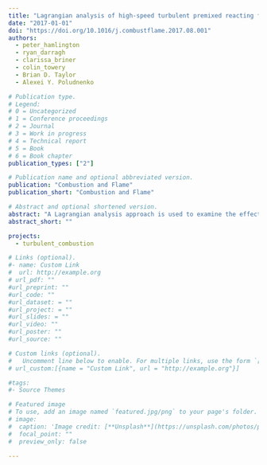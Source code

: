 ```yaml
---
title: "Lagrangian analysis of high-speed turbulent premixed reacting flows: Thermochemical trajectories in hydrogen–air flames"
date: "2017-01-01"
doi: "https://doi.org/10.1016/j.combustflame.2017.08.001"
authors:
  - peter_hamlington
  - ryan_darragh
  - clarissa_briner
  - colin_towery
  - Brian D. Taylor
  - Alexei Y. Poludnenko

# Publication type.
# Legend:
# 0 = Uncategorized
# 1 = Conference proceedings
# 2 = Journal
# 3 = Work in progress
# 4 = Technical report
# 5 = Book
# 6 = Book chapter
publication_types: ["2"]

# Publication name and optional abbreviated version.
publication: "Combustion and Flame"
publication_short: "Combustion and Flame"

# Abstract and optional shortened version.
abstract: "A Lagrangian analysis approach is used to examine the effects of high-speed turbulence on thermochemical trajectories in unconfined, stoichiometric hydrogen–air (H$_2$–air) premixed flames. Two different intensities of turbulence in the unburnt reactants are considered, giving premixed flames with Karlovitz numbers of roughly 150 and 450. These two cases are modeled using direct numerical simulations (DNS) with both multi- and single-step H$_2$–air reaction kinetics. In each of the four resulting simulations, trajectories of fluid parcels are calculated using a high-order Runge–Kutta method, and time series of temperature and chemical composition within each parcel are recorded. The resulting thermochemical trajectories are used to examine the evolution of thermodynamic quantities and chemical composition, as well as measure fluid parcel residence times and path lengths during different phases of the combustion process. Fuel mass fraction and temperature within fluid parcels are shown to be frequently non-monotonic along fluid trajectories in both single- and multi-step H$_2$–air simulations, and the prevalence of non-monotonic trajectories increases with increasing turbulence intensity. Using results from single-step simulations, it is shown that this non-monotonicity can be caused solely by molecular transport processes resulting from large gradients in temperature and species concentrations created by turbulent advection. As a related consequence of advection, fluid parcel residence times are found to be smaller than in a laminar flame and the ratio of turbulent to laminar residence times decreases from roughly 0.8 to 0.6 as the turbulence intensity increases. By contrast, fluid parcel path lengths in the present high-speed turbulent flames are found to be substantially greater than laminar path lengths, resulting in fluid parcels that travel 4 and 7 times further than in a laminar flame for the two different turbulence intensities considered here."
abstract_short: ""

projects:
  - turbulent_combustion

# Links (optional).
#- name: Custom Link
#  url: http://example.org
# url_pdf: ""
#url_preprint: ""
#url_code: ""
#url_dataset: = ""
#url_project: = ""
#url_slides: = ""
#url_video: ""
#url_poster: ""
#url_source: ""

# Custom links (optional).
#   Uncomment line below to enable. For multiple links, use the form `[{...}, {...}, {...}]`.
# url_custom:[{name = "Custom Link", url = "http://example.org"}]

#tags:
#- Source Themes

# Featured image
# To use, add an image named `featured.jpg/png` to your page's folder.
# image:
#  caption: 'Image credit: [**Unsplash**](https://unsplash.com/photos/pLCdAaMFLTE)'
#  focal_point: ""
#  preview_only: false

---
```

